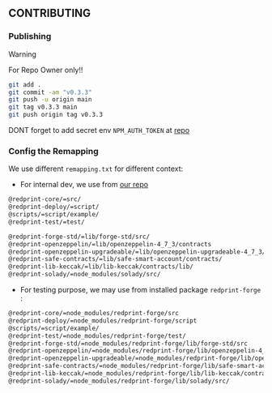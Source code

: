 ## CONTRIBUTING

### Publishing

>[!WARNING]
> For Repo Owner only!!

```bash
git add .
git commit -am "v0.3.3"
git push -u origin main
git tag v0.3.3 main
git push origin tag v0.3.3
```

DONT forget to add secret env `NPM_AUTH_TOKEN` at [repo](https://github.com/Ratimon/solid-grinder/settings/secrets/actions)


### Config the Remapping

We use different `remapping.txt` for different context:

- For internal dev, we use from [our repo](./remappings.txt)

```txt
@redprint-core/=src/
@redprint-deploy/=script/
@scripts/=script/example/
@redprint-test/=test/

@redprint-forge-std/=lib/forge-std/src/
@redprint-openzeppelin/=lib/openzeppelin-4_7_3/contracts
@redprint-openzeppelin-upgradeable/=lib/openzeppelin-upgradeable-4_7_3/contracts
@redprint-safe-contracts/=lib/safe-smart-account/contracts/
@redprint-lib-keccak/=lib/lib-keccak/contracts/lib/
@redprint-solady/=node_modules/solady/src/
```

- For testing purpose, we may use from installed package `redprint-forge` :

```txt
@redprint-core/=node_modules/redprint-forge/src
@redprint-deploy/=node_modules/redprint-forge/script
@scripts/=script/example/
@redprint-test/=node_modules/redprint-forge/test/
@redprint-forge-std/=node_modules/redprint-forge/lib/forge-std/src
@redprint-openzeppelin/=node_modules/redprint-forge/lib/openzeppelin-4_7_3/contracts
@redprint-openzeppelin-upgradeable/=node_modules/redprint-forge/lib/openzeppelin-upgradeable-4_7_3/contracts
@redprint-safe-contracts/=node_modules/redprint-forge/lib/safe-smart-account/contracts
@redprint-lib-keccak/=node_modules/redprint-forge/lib/lib-keccak/contracts/lib/
@redprint-solady/=node_modules/redprint-forge/lib/solady/src/
```

